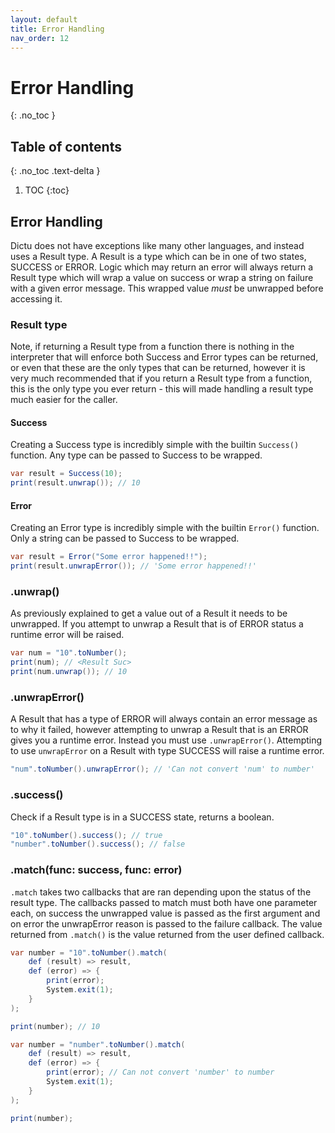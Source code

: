 ```yaml
---
layout: default
title: Error Handling
nav_order: 12
---
```


# Error Handling
{: .no_toc }

## Table of contents
{: .no_toc .text-delta }

1. TOC
{:toc}

## Error Handling

Dictu does not have exceptions like many other languages, and instead
uses a Result type. A Result is a type which can be in one of two states,
SUCCESS or ERROR. Logic which may return an error will always return a Result
type which will wrap a value on success or wrap a string on failure with a given
error message. This wrapped value *must* be unwrapped before accessing it.

### Result type
Note, if returning a Result type from a function there is nothing in the interpreter
that will enforce both Success and Error types can be returned, or even that these are the only
types that can be returned, however it is very much recommended that if you return a Result type
from a function, this is the only type you ever return - this will made handling a result type
much easier for the caller.

#### Success
Creating a Success type is incredibly simple with the builtin `Success()` function.
Any type can be passed to Success to be wrapped.

```cs
var result = Success(10);
print(result.unwrap()); // 10
```

#### Error
Creating an Error type is incredibly simple with the builtin `Error()` function.
Only a string can be passed to Success to be wrapped.

```cs
var result = Error("Some error happened!!");
print(result.unwrapError()); // 'Some error happened!!'
```

### .unwrap()

As previously explained to get a value out of a Result it needs to be unwrapped.
If you attempt to unwrap a Result that is of ERROR status a runtime error will be raised.

```cs
var num = "10".toNumber();
print(num); // <Result Suc>
print(num.unwrap()); // 10
```

### .unwrapError()

A Result that has a type of ERROR will always contain an error message as to why it failed, however 
attempting to unwrap a Result that is an ERROR gives you a runtime error. Instead you must use
`.unwrapError()`. Attempting to use `unwrapError` on a Result with type SUCCESS will raise a runtime
error.

```cs
"num".toNumber().unwrapError(); // 'Can not convert 'num' to number'
```

### .success()

Check if a Result type is in a SUCCESS state, returns a boolean.

```cs
"10".toNumber().success(); // true
"number".toNumber().success(); // false
```

### .match(func: success, func: error)

`.match` takes two callbacks that are ran depending upon the status of the result type. The callbacks passed to
match must both have one parameter each, on success the unwrapped value is passed as the first argument and on
error the unwrapError reason is passed to the failure callback. The value returned from `.match()` is the value
returned from the user defined callback.

```cs
var number = "10".toNumber().match(
    def (result) => result,
    def (error) => {
        print(error);
        System.exit(1);
    }
);

print(number); // 10

var number = "number".toNumber().match(
    def (result) => result,
    def (error) => {
        print(error); // Can not convert 'number' to number
        System.exit(1);
    }
);

print(number);
```
